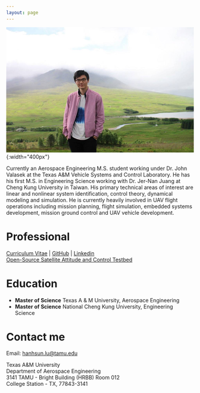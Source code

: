 ```yaml
---
layout: page
---
```

![profile](/img/home/Jack_scotland.jpg "Yep, that's me!"){:width="400px"}

Currently an Aerospace Engineering M.S. student working under Dr. John Valasek at the Texas A&M Vehicle Systems and Control Laboratory. He has his first M.S. in Engineering Science working with Dr. Jer-Nan Juang at Cheng Kung University in Taiwan. His primary technical areas of interest are linear and nonlinear system identification, control theory, dynamical modeling and simulation. He is currently heavily involved in UAV flight operations including mission planning, flight simulation, embedded systems development, mission ground control and UAV vehicle development.
# Professional

[Curriculum Vitae](/docs/ViniciusGuimaraesGoecks_CV_web.pdf) |
[GitHub](https://github.com/viniciusguigo) |
[Linkedin](https://www.linkedin.com/in/han-hsun-jack-lu-8228b864/)  
[Open-Source Satellite Attitude and Control Testbed](https://github.com/lasr/lasr-lat)


# Education
* **Master of Science** Texas A & M University, Aerospace Engineering
* **Master of Science** National Cheng Kung University, Engineering Science

# Contact me

Email: [hanhsun.lu@tamu.edu](mailto:hanhsun.lu@tamu.edu)

Texas A&M University  
Department of Aerospace Engineering  
3141 TAMU - Bright Building (HRBB) Room 012  
College Station - TX, 77843-3141  
